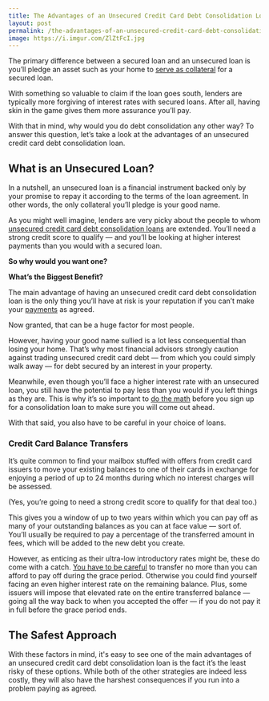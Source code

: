 ```yaml
---
title: The Advantages of an Unsecured Credit Card Debt Consolidation Loan
layout: post
permalink: /the-advantages-of-an-unsecured-credit-card-debt-consolidation-loan
image: https://i.imgur.com/ZlZtFcI.jpg
---
```


The primary difference between a secured loan and an unsecured loan is you’ll pledge an asset such as your home to [serve as collateral](https://www.thebalance.com/collateral-loans-315195) for a secured loan.

With something so valuable to claim if the loan goes south, lenders are typically more forgiving of interest rates with secured loans. After all, having skin in the game gives them more assurance you’ll pay.

With that in mind, why would you do debt consolidation any other way? To answer this question, let’s take a look at the advantages of an unsecured credit card debt consolidation loan.

## What is an Unsecured Loan?

In a nutshell, an unsecured loan is a financial instrument backed only by your promise to repay it according to the terms of the loan agreement. In other words, the only collateral you’ll pledge is your good name. 

As you might well imagine, lenders are very picky about the people to whom [unsecured credit card debt consolidation loans](https://www.bills.com/debtconsolidation/creditcardconsolidation) are extended. You’ll need a strong credit score to qualify — and you’ll be looking at higher interest payments than you would with a secured loan.

**So why would you want one?**

**What’s the Biggest Benefit?**

The main advantage of having an unsecured credit card debt consolidation loan is the only thing you’ll have at risk is your reputation if you can’t make your [payments](https://new.blicio.us/gocardless-which-processes-direct-debit-payments-for-businesses-raises-95m/) as agreed.

Now granted, that can be a huge factor for most people.

However, having your good name sullied is a lot less consequential than losing your home. That’s why most financial advisors strongly caution against trading unsecured credit card debt — from which you could simply walk away — for debt secured by an interest in your property. 

Meanwhile, even though you’ll face a higher interest rate with an unsecured loan, you still have the potential to pay less than you would if you left things as they are. This is why it’s so important to [do the math](https://www.aarp.org/money/credit-loans-debt/debt_consolidation_calculator.html) before you sign up for a consolidation loan to make sure you will come out ahead.

With that said, you also have to be careful in your choice of loans.

### Credit Card Balance Transfers

It’s quite common to find your mailbox stuffed with offers from credit card issuers to move your existing balances to one of their cards in exchange for enjoying a period of up to 24 months during which no interest charges will be assessed.

(Yes, you’re going to need a strong credit score to qualify for that deal too.)

This gives you a window of up to two years within which you can pay off as many of your outstanding balances as you can at face value — sort of. You’ll usually be required to pay a percentage of the transferred amount in fees, which will be added to the new debt you create.

However, as enticing as their ultra-low introductory rates might be, these do come with a catch. [You have to be careful](https://www.wisebread.com/6-hidden-dangers-of-credit-card-balance-transfers) to transfer no more than you can afford to pay off during the grace period. Otherwise you could find yourself facing an even higher interest rate on the remaining balance. Plus, some issuers will impose that elevated rate on the entire transferred balance — going all the way back to when you accepted the offer — if you do not pay it in full before the grace period ends.

## The Safest Approach

With these factors in mind, it's easy to see one of the main advantages of an unsecured credit card debt consolidation loan is the fact it’s the least risky of these options. While both of the other strategies are indeed less costly, they will also have the harshest consequences if you run into a problem paying as agreed. 
